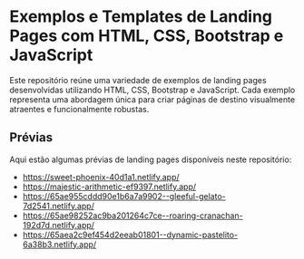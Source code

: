 # Exemplos e Templates de Landing Pages com HTML, CSS, Bootstrap e JavaScript
Este repositório reúne uma variedade de exemplos de landing pages desenvolvidas utilizando HTML, CSS, Bootstrap e JavaScript. Cada exemplo representa uma abordagem única para criar páginas de destino visualmente atraentes e funcionalmente robustas.

## Prévias
Aqui estão algumas prévias de landing pages disponíveis neste repositório:
- https://sweet-phoenix-40d1a1.netlify.app/
- https://majestic-arithmetic-ef9397.netlify.app/
- https://65ae955cddd90e1b6a7a9902--gleeful-gelato-7d2541.netlify.app/
- https://65ae98252ac9ba201264c7ce--roaring-cranachan-192d7d.netlify.app/
- https://65aea2c9ef454d2eeab01801--dynamic-pastelito-6a38b3.netlify.app/
